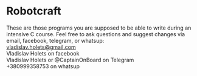 # Robotcraft
These are those programs you are supposed to be able to write during an intensive C course. Feel free to ask questions and suggest changes via email, facebook, telegram, or whatsup:
<br />vladislav.holets@gmail.com
<br />Vladislav Holets on facebook
<br />Vladislav Holets or @CaptainOnBoard on Telegram
<br />+380999358753 on whatsup
